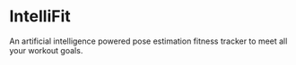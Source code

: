# IntelliFit

An artificial intelligence powered pose estimation fitness tracker to meet all your workout goals.
